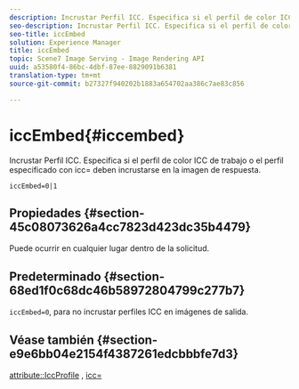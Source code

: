 ```yaml
---
description: Incrustar Perfil ICC. Especifica si el perfil de color ICC de trabajo o el perfil especificado con icc= deben incrustarse en la imagen de respuesta.
seo-description: Incrustar Perfil ICC. Especifica si el perfil de color ICC de trabajo o el perfil especificado con icc= deben incrustarse en la imagen de respuesta.
seo-title: iccEmbed
solution: Experience Manager
title: iccEmbed
topic: Scene7 Image Serving - Image Rendering API
uuid: a53580f4-86bc-4dbf-87ee-8829091b6381
translation-type: tm+mt
source-git-commit: b27327f940202b1883a654702aa386c7ae83c856

---
```



# iccEmbed{#iccembed}

Incrustar Perfil ICC. Especifica si el perfil de color ICC de trabajo o el perfil especificado con icc= deben incrustarse en la imagen de respuesta.

`iccEmbed=0|1`

## Propiedades {#section-45c08073626a4cc7823d423dc35b4479}

Puede ocurrir en cualquier lugar dentro de la solicitud.

## Predeterminado {#section-68ed1f0c68dc46b58972804799c277b7}

`iccEmbed=0`, para no incrustar perfiles ICC en imágenes de salida.

## Véase también {#section-e9e6bb04e2154f4387261edcbbbfe7d3}

[attribute::IccProfile](../../../../../ir-api/material-cat/image-rendering-api-ref/c-ir-material-catalog/c-ir-attributes-reference/r-ir-iccprofilegray.md#reference-712f1d0dcca748df9aaf495681bb39e6) , [icc=](../../../../../ir-api/http-protocol/image-rendering-api-ref/c-ir-http-protocol-ref/c-ir-http-protocol-command-reference/r-ir-icc.md#reference-86a2fff3cef24982ad2063d977a16e06)
